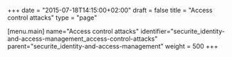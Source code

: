 +++
date = "2015-07-18T14:15:00+02:00"
draft = false
title = "Access control attacks"
type = "page"

[menu.main]
name="Access control attacks"
identifier="securite_identity-and-access-management_access-control-attacks"
parent="securite_identity-and-access-management"
weight = 500
+++